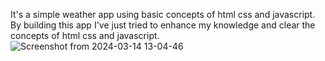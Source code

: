 It's a simple weather app using basic concepts of html css and javascript.
By building this app I've just tried to enhance my knowledge and clear the concepts of html css and javascript.
![Screenshot from 2024-03-14 13-04-46](https://github.com/mohammad-mursalin/Weather-App/assets/141485390/06ce19b7-4d1c-4593-adf3-6861fb010129)
